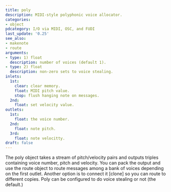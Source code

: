 ```yaml
---
title: poly
description: MIDI-style polyphonic voice allocator.
categories:
- object
pdcategory: I/O via MIDI, OSC, and FUDI
last_update: '0.25'
see_also:
- makenote
- route
arguments:
- type: 1) float
  description: number of voices (default 1).
- type: 2) float
  description: non-zero sets to voice stealing.
inlets:
  1st:
    clear: clear memory.
    float: MIDI pitch value.
    stop: flush hanging note on messages.
  2nd:
    float: set velocity value.
outlets:
  1st:
    float: the voice number.
  2nd:
    float: note pitch.
  3rd:
    float: note velocitty.
draft: false
---
```

The poly object takes a stream of pitch/velocity pairs and outputs triples containing voice number, pitch and velocity. You can pack the output and use the route object to route messages among a bank of voices depending on the first outlet. Another option is to connect it [clone] so you can route to different copies. Poly can be configured to do voice stealing or not (the default.)
